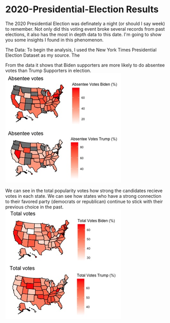 # 2020-Presidential-Election Results
The 2020 Presidential Election was definately a night (or should I say week) to remember. Not only did this voting event broke several records from past elections, it also has the most in depth data to this date. I'm going to show you some insights I found in this phenomenon.

The Data: 
To begin the analysis, I used the New York Times Presidential Election Dataset as my source. The 

From the data it shows that Biden supporters are more likely to do absentee votes than Trump Supporters in election.
![](2020_Election_Absentee.jpeg)

We can see in the total popularity votes how strong the candidates recieve votes in each state. We can see how states who have a strong connection to their favored party (democrats or republican) continue to stick with their previous choice in the past. 
![](2020_Election_TotalVotes_EntireUS.jpeg)
